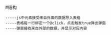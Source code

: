 #结构
```---最外围显示用户信息和表格
-----js中元素接受来自外面的数据导入表格
-----表格每一行绑定一个@click，点击触发true弹出弹窗
-----弹窗接收来自外部的数据，并显示对应内容
```